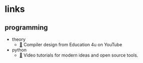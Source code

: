 # links

## programming
- theory
  - [🔗](https://www.youtube.com/playlist?list=PLrjkTql3jnm-wW5XdvumCa1u9LjczipjA) Compiler design from Education 4u on YouTube
- python
  - [🔗](https://calmcode.io/) Video tutorials for modern ideas and open source tools.

